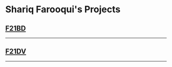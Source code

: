 # Shariq Farooqui's Projects  

## [F21BD](namespace.md)  
***    
## [F21DV](../f21dv/f21dv.md)  
***  
